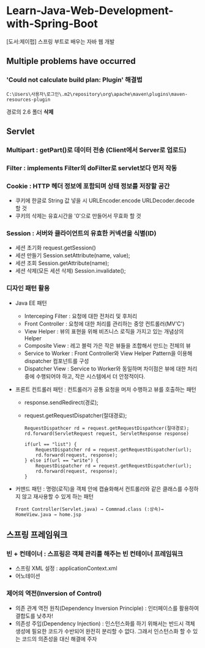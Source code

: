 # Learn-Java-Web-Development-with-Spring-Boot
[도서:제이펍] 스프링 부트로 배우는 자바 웹 개발 

 

## Multiple problems have occurred 

### 'Could not calculate build plan: Plugin' 해결법 

```
C:\Users\사용자\로그인\.m2\repository\org\apache\maven\plugins\maven-resources-plugin
```
경로의 2.6 폴더 **삭제**



## Servlet

### Multipart : getPart()로 데이터 전송 (Client에서 Server로 업로드)

### Filter : implements Filter의 doFilter로 servlet보다 먼저 작동

### Cookie : HTTP 헤더 정보에 포함되며 상태 정보를 저장할 공간

- 쿠키에 한글로 String 값 넣을 시 URLEncoder.encode URLDecoder.decode 할 것
- 쿠키의 삭제는 유효시간을 '0'으로 만들어서 무효화 할 것

### Session : 서버와 클라이언트의 유효한 커넥션을 식별(ID)

- 세션 초기화 request.getSession()
- 세션 만들기 Session.setAttribute(name, value);
- 세션 조회 Session.getAttribute(name);
- 세션 삭제(모든 세션 삭제) Session.invalidate();

### 디자인 패턴 활용

- Java EE 패턴

  - Interceping Filter : 요청에 대한 전처리 및 후처리
  - Front Controller : 요청에 대한 처리를 관리하는 중앙 컨트롤러(MV'C')
  - View Helper : 뷰의 표현을 위해 비즈니스 로직을 가지고 있는 개념상의 Helper
  - Composite View : 레고 블럭 가은 작은 뷰들을 조합해서 만드는 전체의 뷰
  - Service to Worker : Front Controller와 View Helper Pattern을 이용해 dispatcher 컴포넌트를 구성
  - Dispatcher View : Service to Worker와 동일하며 차이점은 뷰에 대한 처리 중에 수행되어야 하고, 작은 시스템에서 더 안정적이다.

- 프론트 컨트롤러 패턴 : 컨트롤러가 공통 요청을 머저 수행하고 뷰를 호출하는 패턴

  - response.sendRedirect(경로);

  - request.getRequestDispatcher(절대경로);

    ```
    RequestDispathcer rd = request.getRequestDispathcer(절대경로);
    rd.forward(ServletRequest request, ServletResponse response)
    ```

    ```
    if(url == "list") {
    	RequestDispatcher rd = request.getRequestDispatcher(url);
    	rd.forward(request, response);
    } else if(url == "write") {
    	RequestDispatcher rd = request.getRequestDispatcher(url);
    	rd.forward(request, response);
    }
    ```

- 커맨드 패턴 : 명령(로직)을 객체 안에 캡슐화해서 컨트롤러와 같은 클래스를 수정하지 않고 재사용할 수 있게 하는 패턴

  ```
  Front Controller(Servlet.java) → Commnad.class (:상속)→ HomeView.java → home.jsp
  ```



## 스프링 프레임워크

### 빈 + 컨테이너 : 스프링은 객체 관리를 해주는 빈 컨테이너 프레임워크

- 스프링 XML 설정 : applicationContext.xml
- 어노테이션

### 제어의 역전(Inversion of Control)

- 의존 관계 역전 원칙(Dependency Inversion Principle) : 인터페이스를 활용하여 결합도를 낮추자!
- 의존성 주입(Dependency Injection) : 인스턴스화를 하기 위해서는 반드시 객체 생성에 필요한 코드가 수반되어 완전히 분리할 수 없다. 그래서 인스턴스화 할 수 있는 코드의 의존성을 대신 해결에  주자